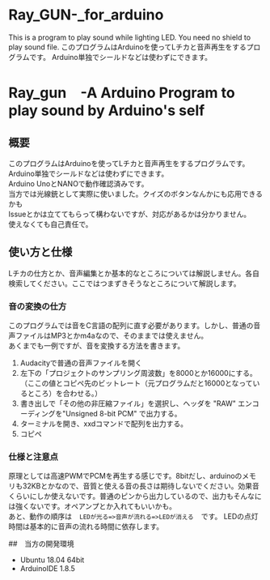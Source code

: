 # Ray_GUN-_for_arduino
This is a program to play sound while lighting LED. You need no shield to play sound file. このプログラムはArduinoを使ってLチカと音声再生をするプログラムです。 Arduino単独でシールドなどは使わずにできます。
# Ray_gun　-A Arduino Program to play sound by Arduino's self

## 概要
このプログラムはArduinoを使ってLチカと音声再生をするプログラムです。 </br>
Arduino単独でシールドなどは使わずにできます。<br>
Arduino UnoとNANOで動作確認済みです。</br>
当方では光線銃として実際に使いました。クイズのボタンなんかにも応用できるかも<br>
Issueとかは立ててもらって構わないですが、対応があるかは分かりません。<br> 
使えなくても自己責任で。


## 使い方と仕様</br>
Lチカの仕方とか、音声編集とか基本的なところについては解説しません。各自検索してください。ここではつまずきそうなところについて解説します。


### 音の変換の仕方
このプログラムでは音をC言語の配列に直す必要があります。しかし、普通の音声ファイルはMP3とかm4aなので、そのままでは使えません。</br>
あくまでも一例ですが、音を変換する方法を書きます。

1. Audacityで普通の音声ファイルを開く
2. 左下の「プロジェクトのサンプリング周波数」を8000とか16000にする。（ここの値とコピペ先のビットレート（元プログラムだと16000となっているところ）を合わせる。）
3. 書き出しで「その他の非圧縮ファイル」を選択し、ヘッダを "RAW" エンコーディングを"Unsigned 8-bit PCM" で出力する。
4. ターミナルを開き、xxdコマンドで配列を出力する。
5. コピペ


### 仕様と注意点
原理としては高速PWMでPCMを再生する感じです。8bitだし、arduinoのメモリも32KBとかなので、音質と使える音の長さは期待しないでください。効果音くらいにしか使えないです。普通のピンから出力しているので、出力もそんなには強くないです。オペアンプとか入れてもいいかも。</br>
 あと、動作の順序は
 ` ` ` LEDが光る=>音声が流れる=>LEDが消える ` ` `
 です。 LEDの点灯時間は基本的に音声の流れる時間に依存します。

 ##　当方の開発環境
 - Ubuntu 18.04 64bit
 - ArduinoIDE 1.8.5
